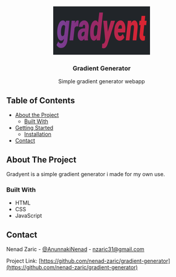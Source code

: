 <br />
<p align="center">
  <a href="https://github.com/nenad-zaric/gradient-generator">
    <img src="images/logo.png" alt="Logo" width="256" height="128">
  </a>

  <h3 align="center">Gradient Generator</h3>

  <p align="center">
    Simple gradient generator webapp
    <br />
  </p>
</p>



<!-- TABLE OF CONTENTS -->
## Table of Contents

* [About the Project](#about-the-project)
  * [Built With](#built-with)
* [Getting Started](#getting-started)
  * [Installation](#installation)
* [Contact](#contact)


<!-- ABOUT THE PROJECT -->
## About The Project

Gradyent is a simple gradient generator i made for my own use.


### Built With

* HTML
* CSS
* JavaScript


<!-- CONTACT -->
## Contact

Nenad Zaric - [@AnunnakiNenad](https://twitter.com/AnunnakiNenad) - nzaric31@gmail.com

Project Link: [https://github.com/nenad-zaric/gradient-generator](https://github.com/nenad-zaric/gradient-generator)

